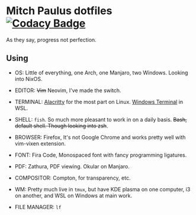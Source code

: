 # Mitch Paulus dotfiles [![Codacy Badge](https://api.codacy.com/project/badge/Grade/d50e331067be47ab8246b76686ff17c8)](https://www.codacy.com/manual/mitchpaulus/dotfiles?utm_source=github.com&amp;utm_medium=referral&amp;utm_content=mitchpaulus/dotfiles&amp;utm_campaign=Badge_Grade)

As they say, progress not perfection.

## Using

* OS: Little of everything, one Arch, one Manjaro, two Windows. Looking
  into NixOS.

* EDITOR: ~~Vim~~ Neovim, I've made the switch.

* TERMINAL: [Alacritty](https://github.com/alacritty/alacritty) for the
  most part on Linux. [Windows Terminal](https://github.com/Microsoft/Terminal) in
  WSL.

* SHELL: `fish`. So much more pleasant to work in on a daily basis.
  ~~Bash, default shell. Though looking into zsh~~.

* BROWSER: Firefox, It's not Google Chrome and works pretty well with vim-vixen
  extension.

* FONT: Fira Code, Monospaced font with fancy programming ligatures.

* PDF: Zathura, PDF viewing. Okular on Manjaro.

* COMPOSITOR: Compton, for transparency, etc.

* WM: Pretty much live in `tmux`, but have KDE plasma on one computer, i3 on another, and WSL on Windows at main work.

* FILE MANAGER: `lf`

